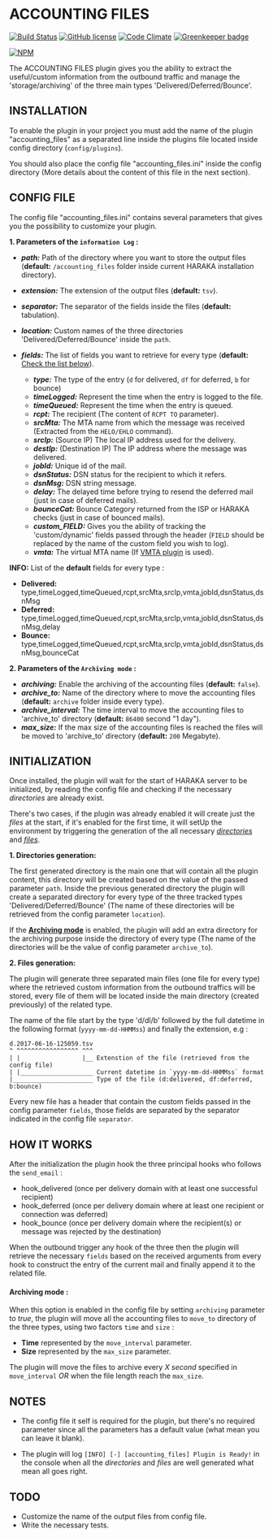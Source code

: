 ACCOUNTING FILES 
========
[![Build Status][ci-img]][ci-url]
[![GitHub license][gitHub-license-img]][gitHub-license-url]
[![Code Climate][clim-img]][clim-url]
[![Greenkeeper badge][greenkeeper-img]][greenkeeper-url]

[![NPM][npm-img]][npm-url]

The ACCOUNTING FILES plugin gives you the ability to extract the useful/custom information from the outbound traffic and manage the 'storage/archiving' of the three main types 'Delivered/Deferred/Bounce'.

## INSTALLATION

To enable the plugin in your project you must add the name of the plugin "accounting_files" as a separated line inside the plugins file located inside config directory (`config/plugins`).

You should also place the config file "accounting_files.ini" inside the config directory (More details about the content of this file in the next section).

## CONFIG FILE

The config file "accounting_files.ini" contains several parameters that gives you the possibility to customize your plugin.

**1. Parameters of the `information Log` :**

* ***path:*** Path of the directory where you want to store the output files (**default:** `/accounting_files` folder inside current HARAKA installation directory). 
* ***extension:*** The extension of the output files (**default:** `tsv`).
* ***separator:*** The separator of the fields inside the files (**default:** tabulation).
* ***location:*** Custom names of the three directories 'Delivered/Deferred/Bounce' inside the `path`.
* ***fields:*** The list of fields you want to retrieve for every type (**default:** [Check the list below](https://github.com/acharkizakaria/haraka-plugin-accounting-files/blob/master/README.md#user-content-fields-list)).
	
	* ***type:*** The type of the entry (`d` for delivered, `df` for deferred, `b` for bounce)
	* ***timeLogged:*** Represent the time when the entry is logged to the file.
	* ***timeQueued:*** Represent the time when the entry is queued.
	* ***rcpt:*** The recipient (The content of `RCPT TO` parameter).
	* ***srcMta:*** The MTA name from which the message was received (Extracted from the `HELO/EHLO` command).
	* ***srcIp:*** (Source IP) The local IP address used for the delivery.
	* ***destIp:*** (Destination IP) The IP address where the message was delivered.
	* ***jobId:*** Unique id of the mail.
	* ***dsnStatus:*** DSN status for the recipient to which it refers.
	* ***dsnMsg:*** DSN string message.
	* ***delay:*** The delayed time before trying to resend the deferred mail (just in case of deferred mails).
	* ***bounceCat:*** Bounce Category returned from the ISP or HARAKA checks (just in case of bounced mails).
	* ***custom_FIELD:*** Gives you the ability of tracking the 'custom/dynamic' fields passed through the header (`FIELD` should be replaced by the name of the custom field you wish to log).
	* ***vmta:*** The virtual MTA name (If [VMTA plugin](https://github.com/haraka/haraka-plugin-vmta) is used).

<b id="fields-list">INFO:</b> List of the **default** fields for every type :
* **Delivered:** type,timeLogged,timeQueued,rcpt,srcMta,srcIp,vmta,jobId,dsnStatus,dsnMsg
* **Deferred:**  type,timeLogged,timeQueued,rcpt,srcMta,srcIp,vmta,jobId,dsnStatus,dsnMsg,delay
* **Bounce:**    type,timeLogged,timeQueued,rcpt,srcMta,srcIp,vmta,jobId,dsnStatus,dsnMsg,bounceCat
    	
**2. Parameters of the `Archiving mode` :**

* ***archiving:*** Enable the archiving of the accounting files (**default:** `false`).
* ***archive_to:*** Name of the directory where to move the accounting files (**default:** `archive` folder inside every type).
* ***archive_interval:*** The time interval to move the accounting files to 'archive_to' directory (**default:** `86400` second "1 day").
* ***max_size:*** If the max size of the accounting files is reached the files will be moved to 'archive_to' directory (**default:** `200` Megabyte).

## INITIALIZATION

Once installed, the plugin will wait for the start of HARAKA server to be initialized, by reading the config file and checking if the necessary _directories_ are already exist.

There's two cases, if the plugin was already enabled it will create just the _files_ at the start, if it's enabled for the first time, it will setUp the environment by triggering the generation of the all necessary [_directories_](https://github.com/acharkizakaria/haraka-plugin-accounting-files/blob/master/README.md#user-content-directories) and [_files_](#user-content-files).
 
<b id="directories">1. Directories generation:</b>

The first generated directory is the main one that will contain all the plugin content, this directory will be created based on the value of the passed parameter `path`. Inside the previous generated directory the plugin will create a separated directory for every type of the three tracked types 'Delivered/Deferred/Bounce' (The name of these directories will be retrieved from the config parameter `location`).

If the [**Archiving mode**](https://github.com/acharkizakaria/haraka-plugin-accounting-files/blob/master/README.md#user-content-archiving-mode) is enabled, the plugin will add an extra directory for the archiving purpose inside the directory of every type (The name of the directories will be the value of config parameter `archive_to`).

<b id="files">2. Files generation:</b>

The plugin will generate three separated main files (one file for every type) where the retrieved custom information from the outbound traffics will be stored, every file of them will be located inside the main directory (created previously) of the related type.
 
The name of the file start by the type 'd/dl/b' followed by the full datetime in the following format (`yyyy-mm-dd-HHMMss`) and finally the extension, e.g :
  
    d.2017-06-16-125059.tsv
    ^ ^^^^^^^^^^^^^^^^^ ^^^
    | |                 |__ Extenstion of the file (retrieved from the config file)  
    | |____________________ Current datetime in `yyyy-mm-dd-HHMMss` format
    |______________________ Type of the file (d:delivered, df:deferred, b:bounce)
          
Every new file has a header that contain the custom fields passed in the config parameter `fields`, those fields are separated by the separator indicated in the config file `separator`.

## HOW IT WORKS

After the initialization the plugin hook the three principal hooks who follows the `send_email` :

  - hook_delivered  (once per delivery domain with at least one successful recipient)
  - hook_deferred  (once per delivery domain where at least one recipient or connection was deferred)
  - hook_bounce  (once per delivery domain where the recipient(s) or message was rejected by the destination)

When the outbound trigger any hook of the three then the plugin will retrieve the necessary `fields` based on the received arguments from every hook to construct the entry of the current mail and finally append it to the related file.

<h4 id="archiving-mode">Archiving mode :</h4>

When this option is enabled in the config file by setting `archiving` parameter to _true_, the plugin will move all the accounting files to `move_to` directory of the three types, using two factors `time` and `size` :

 - **Time** represented by the `move_interval` parameter.
 - **Size** represented by the `max_size` parameter.
 
 The plugin will move the files to archive every _X second_ specified in `move_interval` _OR_ when the file length reach the `max_size`.
 
## NOTES

 - The config file it self is required for the plugin, but there's no required parameter since all the parameters has a default value (what mean you can leave it blank).
 
 - The plugin will log `[INFO] [-] [accounting_files] Plugin is Ready!` in the console when all the _directories_ and _files_ are well generated what mean all goes right.

## TODO

 - Customize the name of the output files from config file. 
 - Write the necessary tests.

[ci-img]: https://travis-ci.org/acharkizakaria/haraka-plugin-accounting-files.svg
[ci-url]: https://travis-ci.org/acharkizakaria/haraka-plugin-accounting-files
[npm-img]: https://nodei.co/npm/haraka-plugin-accounting-files.png
[npm-url]: https://www.npmjs.com/package/haraka-plugin-accounting-files
[gitHub-license-img]: https://img.shields.io/badge/license-MIT-blue.svg
[gitHub-license-url]: https://raw.githubusercontent.com/acharkizakaria/haraka-plugin-accounting-files/master/LICENSE
[clim-img]: https://codeclimate.com/github/acharkizakaria/haraka-plugin-accounting-files/badges/gpa.svg
[clim-url]: https://codeclimate.com/github/acharkizakaria/haraka-plugin-accounting-files
[greenkeeper-img]: https://badges.greenkeeper.io/acharkizakaria/haraka-plugin-accounting-files.svg
[greenkeeper-url]: https://greenkeeper.io/
